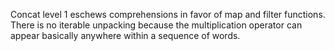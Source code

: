 Concat level 1 eschews comprehensions in favor of map and filter functions.
There is no iterable unpacking because the multiplication operator can appear
basically anywhere within a sequence of words.
